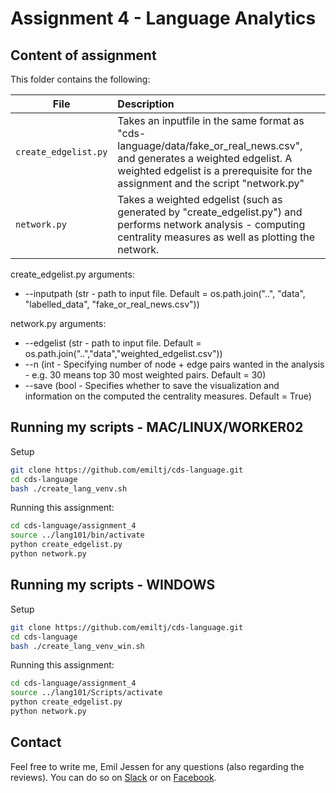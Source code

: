 # Assignment 4 - Language Analytics

## Content of assignment

This folder contains the following:

| File | Description|
|--------|:-----------|
```create_edgelist.py```| Takes an inputfile in the same format as "cds-language/data/fake_or_real_news.csv", and generates a weighted edgelist. A weighted edgelist is a prerequisite for the assignment and the script "network.py"
```network.py```| Takes a weighted edgelist (such as generated by "create_edgelist.py") and performs network analysis - computing centrality measures as well as plotting the network.

create_edgelist.py arguments:
- --inputpath (str - path to input file.  Default = os.path.join("..", "data", "labelled_data", "fake_or_real_news.csv"))

network.py arguments:
- --edgelist (str - path to input file.  Default = os.path.join("..","data","weighted_edgelist.csv"))
- --n (int -  Specifying number of node + edge pairs wanted in the analysis - e.g. 30 means top 30 most weighted pairs. Default = 30)
- --save (bool - Specifies whether to save the visualization and information on the computed the centrality measures. Default = True)

## Running my scripts - MAC/LINUX/WORKER02
Setup
```bash
git clone https://github.com/emiltj/cds-language.git
cd cds-language
bash ./create_lang_venv.sh
```
Running this assignment:
```bash
cd cds-language/assignment_4
source ../lang101/bin/activate 
python create_edgelist.py
python network.py
```

## Running my scripts - WINDOWS
Setup
```bash
git clone https://github.com/emiltj/cds-language.git
cd cds-language
bash ./create_lang_venv_win.sh
```
Running this assignment:
```bash
cd cds-language/assignment_4
source ../lang101/Scripts/activate 
python create_edgelist.py
python network.py
``` 

## Contact

Feel free to write me, Emil Jessen for any questions (also regarding the reviews). 
You can do so on [Slack](https://app.slack.com/client/T01908QBS9X/D01A1LFRDE0) or on [Facebook](https://www.facebook.com/emil.t.jessen/).
